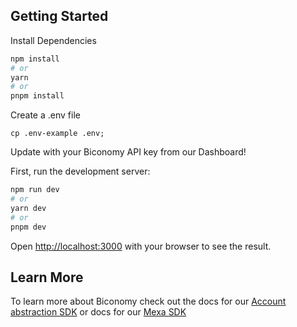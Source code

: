## Getting Started

Install Dependencies

```bash
npm install
# or
yarn 
# or
pnpm install
```

Create a .env file

```shell
cp .env-example .env;
```

Update with your Biconomy API key from our Dashboard!

First, run the development server:

```bash
npm run dev
# or
yarn dev
# or
pnpm dev
```

Open [http://localhost:3000](http://localhost:3000) with your browser to see the result.



## Learn More

To learn more about Biconomy check out the docs for our [Account abstraction SDK](https://biconomy.gitbook.io/sdk/introduction/overview) or docs for our [Mexa SDK](https://docs.biconomy.io/)


